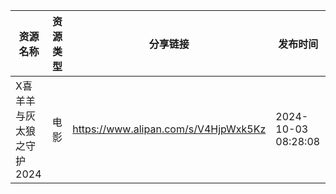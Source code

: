 | 资源名称            | 资源类型 | 分享链接                                 | 发布时间                |
| --------------- | ---- | ------------------------------------ | ------------------- |
| X喜羊羊与灰太狼之守护2024 | 电影   | https://www.alipan.com/s/V4HjpWxk5Kz | 2024-10-03 08:28:08 |
